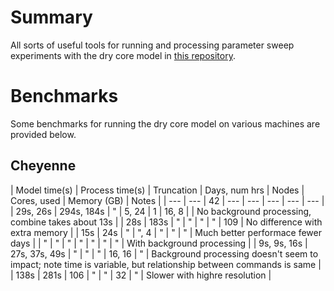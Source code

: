 <!-- Modifications to the GFDL dry core Fortran source for a series of experiments with the thermal damping timescale. For more info, see recent publication. -->
# Summary
All sorts of useful tools for running and processing parameter sweep experiments with the dry core model in [this repository](https://github.com/lukelbd/gfdl-drycore.git).

# Benchmarks
Some benchmarks for running the dry core model on various machines are provided below.

## Cheyenne

| Model time(s) | Process time(s) | Truncation | Days, num hrs | Nodes | Cores, used | Memory (GB) | Notes                                                                                                          |
| ---           | ---             | 42         | ---           | ---   | ---         | ---         | --- |
| 29s, 26s      | 294s, 184s      | "          | 5, 24         | 1     | 16, 8       |             | No background processing, combine takes about 13s |
| 28s           | 183s            | "          | "             | "     | "           | 109         | No difference with extra memory |
| 15s           | 24s             | "          | ", 4          | "     | "           | "           | Much better performace fewer days |
| "             | "               | "          | "             | "     | "           | "           | With background processing |
| 9s, 9s, 16s   | 27s, 37s, 49s   | "          | "             | "     | 16, 16      | "           | Background processing doesn't seem to impact; note time is variable, but relationship between commands is same |
| 138s          | 281s            | 106        | "             | "     | 32          | "           | Slower with highre resolution |
